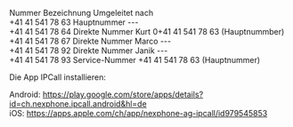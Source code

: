 
Nummer 	Bezeichnung 	Umgeleitet nach  
+41 41 541 78 63 	Hauptnummer  ---  
+41 41 541 78 64 	Direkte Nummer Kurt 0+41 41 541 78 63 (Hauptnummber)  
+41 41 541 78 67 	Direkte Nummer Marco ---  
+41 41 541 78 92 	Direkte Nummer Janik ---  
+41 41 541 78 93 	Service-Nummer +41 41 541 78 63 (Hauptnummer)  

Die App IPCall installieren:

Android: https://play.google.com/store/apps/details?id=ch.nexphone.ipcall.android&hl=de  
iOS: https://apps.apple.com/ch/app/nexphone-ag-ipcall/id979545853
